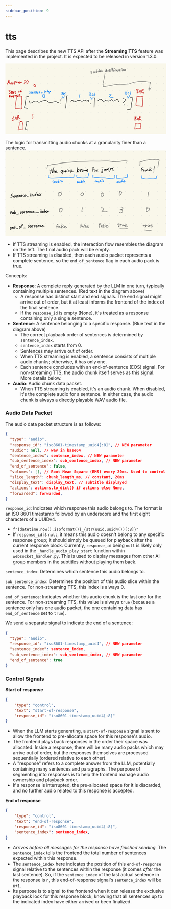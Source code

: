 ```yaml
---
sidebar_position: 9
---
```


# tts

This page describes the new TTS API after the **Streaming TTS** feature was implemented in the project. It is expected to be released in version 1.3.0.

![](./img/IMG_0118.jpeg)

The logic for transmitting audio chunks at a granularity finer than a sentence.
![](./img/IMG_0117.jpeg)

  - If TTS streaming is enabled, the interaction flow resembles the diagram on the left. The final audio pack will be empty.
  - If TTS streaming is disabled, then each audio packet represents a complete sentence, so the `end_of_sentence` flag in each audio pack is true.

Concepts:

  - **Response**: A complete reply generated by the LLM in one turn, typically containing multiple sentences. (Red text in the diagram above)
      - A response has distinct start and end signals. The end signal might arrive out of order, but it at least informs the frontend of the index of the final sentence.
      - If the `response_id` is empty (None), it's treated as a response containing only a single sentence.
  - **Sentence**: A sentence belonging to a specific response. (Blue text in the diagram above)
      - The correct playback order of sentences is determined by `sentence_index`.
      - `sentence_index` starts from 0.
      - Sentences may arrive out of order.
      - When TTS streaming is enabled, a sentence consists of multiple audio chunks; otherwise, it has only one.
      - Each sentence concludes with an end-of-sentence (EOS) signal. For non-streaming TTS, the audio chunk itself serves as this signal. More details below.
  - **Audio**: Audio chunk data packet.
      - When TTS streaming is enabled, it's an audio chunk. When disabled, it's the complete audio for a sentence. In either case, the audio chunk is always a directly playable WAV audio file.

### Audio Data Packet

The audio data packet structure is as follows:

```json
{
  "type": "audio",
  "response_id": "iso8601-timestamp_uuid4[:8]", // NEW parameter
  "audio": null, // wav in base64
  "sentence_index": sentence_index, // NEW parameter
  "sub_sentence_index": sub_sentence_index, // NEW parameter
  "end_of_sentence": false,
  "volumes": [], // Root Mean Square (RMS) every 20ms. Used to control l2d lipsync.
  "slice_length": chunk_length_ms, // constant, 20ms
  "display_text": display_text, // subtitle displayed
  "actions": actions.to_dict() if actions else None,
  "forwarded": forwarded,
}
```

`response_id`: Indicates which response this audio belongs to. The format is an ISO 8601 timestamp followed by an underscore and the first eight characters of a UUIDv4.

  - `f"{datetime.now().isoformat()}_{str(uuid.uuid4())[:8]}"`
  - If `response_id` is `null`, it means this audio doesn't belong to any specific response group; it should simply be queued for playback after the current response block. Currently, `response_id` being `null` is likely only used in the `_handle_audio_play_start` function within `websocket_handler.py`. This is used to display messages from other AI group members in the subtitles without playing them back.

`sentence_index`: Determines which sentence this audio belongs to.

`sub_sentence_index`: Determines the position of this audio slice within the sentence. For non-streaming TTS, this index is always 0.

`end_of_sentence`: Indicates whether this audio chunk is the last one for the sentence. For non-streaming TTS, this value is always `true` (because a sentence only has one audio packet, the one containing data has `end_of_sentence` set to `true`).

We send a separate signal to indicate the end of a sentence:

```json
{
  "type": "audio",
  "response_id": "iso8601-timestamp_uuid4", // NEW parameter
  "sentence_index": sentence_index,
  "sub_sentence_index": sub_sentence_index, // NEW parameter
  "end_of_sentence": true
}
```

### Control Signals

**Start of response**

```json
{
    "type": "control",
    "text": "start-of-response",
    "response_id": "iso8601-timestamp_uuid4[:8]"
}
```

  - When the LLM starts generating, a `start-of-response` signal is sent to allow the frontend to pre-allocate space for this response's audio.
  - The frontend plays back responses in the order their space was allocated. Inside a response, there will be many audio packs which may arrive out of order, but the responses themselves are processed sequentially (ordered relative to each other).
  - A "response" refers to a complete answer from the LLM, potentially containing many sentences and paragraphs. The purpose of segmenting into responses is to help the frontend manage audio ownership and playback order.
  - If a response is interrupted, the pre-allocated space for it is discarded, and no further audio related to this response is accepted.

**End of response**

```json
{
    "type": "control",
    "text": "end-of-response",
    "response_id": "iso8601-timestamp_uuid4[:8]",
    "sentence_index": sentence_index,
}
```

  - *Arrives before all messages for the response have finished sending.* The `sentence_index` tells the frontend the total number of sentences expected within this response.
  - The `sentence_index` here indicates the position of this `end-of-response` signal relative to the sentences within the response (it comes *after* the last sentence). So, if the `sentence_index` of the last actual sentence in the response is `n`, this end-of-response signal's `sentence_index` will be `n+1`.
  - Its purpose is to signal to the frontend when it can release the exclusive playback lock for this response block, knowing that all sentences up to the indicated index have either arrived or been finalized.